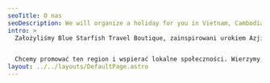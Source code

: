 ```yaml
---
seoTitle: O nas
seoDescription: We will organize a holiday for you in Vietnam, Cambodia and Laos.
intro: >
  Założyliśmy Blue Starfish Travel Boutique, zainspirowani urokiem Azji Południowo - Wschodniej. Nie chcemy organizować wycieczek masowych, chcemy, aby każda z podróży była niepowtarzalnym przeżyciem dla naszych klientów.


  Chcemy promować ten region i wspierać lokalne społeczności. Wierzymy, że dzięki temu zagwarantujemy Wam autentyczne i niezapomniane chwile w tej części Azji.
layout: ../../layouts/DefaultPage.astro
---
```

